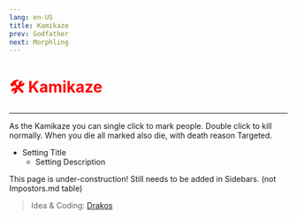 ```yaml
---
lang: en-US
title: Kamikaze
prev: Godfather
next: Morphling
---
```


# <font color="red">🛠️ <b>Kamikaze</b></font> <Badge text="Support" type="tip" vertical="middle"/>
---

As the Kamikaze you can single click to mark people. Double click to kill normally. When you die all marked also die, with death reason Targeted.
* Setting Title
  * Setting Description 

This page is under-construction! Still needs to be added in Sidebars. (not Impostors.md table)

> Idea & Coding: [Drakos](https://github.com/Ultradragon005)